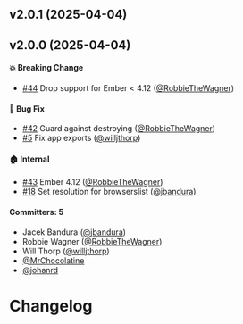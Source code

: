 
## v2.0.1 (2025-04-04)

## v2.0.0 (2025-04-04)

#### :boom: Breaking Change
* [#44](https://github.com/adopted-ember-addons/ember-tracked-local-storage/pull/44) Drop support for Ember < 4.12 ([@RobbieTheWagner](https://github.com/RobbieTheWagner))

#### :bug: Bug Fix
* [#42](https://github.com/adopted-ember-addons/ember-tracked-local-storage/pull/42) Guard against destroying ([@RobbieTheWagner](https://github.com/RobbieTheWagner))
* [#5](https://github.com/adopted-ember-addons/ember-tracked-local-storage/pull/5) Fix app exports ([@willjthorp](https://github.com/willjthorp))

#### :house: Internal
* [#43](https://github.com/adopted-ember-addons/ember-tracked-local-storage/pull/43) Ember 4.12 ([@RobbieTheWagner](https://github.com/RobbieTheWagner))
* [#18](https://github.com/adopted-ember-addons/ember-tracked-local-storage/pull/18) Set resolution for browserslist ([@jbandura](https://github.com/jbandura))

#### Committers: 5
- Jacek Bandura ([@jbandura](https://github.com/jbandura))
- Robbie Wagner ([@RobbieTheWagner](https://github.com/RobbieTheWagner))
- Will Thorp ([@willjthorp](https://github.com/willjthorp))
- [@MrChocolatine](https://github.com/MrChocolatine)
- [@johanrd](https://github.com/johanrd)

# Changelog
